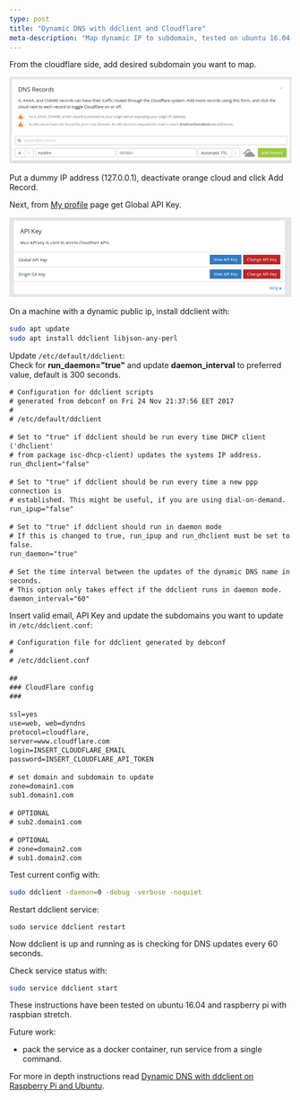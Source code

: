 ```yaml
---
type: post
title: "Dynamic DNS with ddclient and Cloudflare"
meta-description: "Map dynamic IP to subdomain, tested on ubuntu 16.04 and raspbian stretch"
---
```


From the cloudflare side, add desired subdomain you want to map.

![add subdomain](/img/dynamic-dns-with-ddclient-and-cloudflare/cloudflare_add_subdomain.png)

Put a dummy IP address (127.0.0.1), deactivate orange cloud and click Add Record.

Next, from [My profile](https://www.cloudflare.com/a/profile) page get Global API Key.

![get global api key](/img/dynamic-dns-with-ddclient-and-cloudflare/cloudflare_get_global_api_key.png)

On a machine with a dynamic public ip, install ddclient with:
```bash
sudo apt update
sudo apt install ddclient libjson-any-perl
```
Update `/etc/default/ddclient`:  
Check for __run\_daemon="true"__ and update __daemon\_interval__ to preferred value, default is 300 seconds.
```
# Configuration for ddclient scripts
# generated from debconf on Fri 24 Nov 21:37:56 EET 2017
#
# /etc/default/ddclient

# Set to "true" if ddclient should be run every time DHCP client ('dhclient'
# from package isc-dhcp-client) updates the systems IP address.
run_dhclient="false"

# Set to "true" if ddclient should be run every time a new ppp connection is
# established. This might be useful, if you are using dial-on-demand.
run_ipup="false"

# Set to "true" if ddclient should run in daemon mode
# If this is changed to true, run_ipup and run_dhclient must be set to false.
run_daemon="true"

# Set the time interval between the updates of the dynamic DNS name in seconds.
# This option only takes effect if the ddclient runs in daemon mode.
daemon_interval="60"
```

Insert valid email, API Key and update the subdomains you want to update in `/etc/ddclient.conf`:  
```
# Configuration file for ddclient generated by debconf
#
# /etc/ddclient.conf

##
### CloudFlare config
###

ssl=yes
use=web, web=dyndns
protocol=cloudflare,
server=www.cloudflare.com
login=INSERT_CLOUDFLARE_EMAIL
password=INSERT_CLOUDFLARE_API_TOKEN

# set domain and subdomain to update
zone=domain1.com
sub1.domain1.com

# OPTIONAL
# sub2.domain1.com

# OPTIONAL
# zone=domain2.com
# sub1.domain2.com
```

Test current config with:
```bash
sudo ddclient -daemon=0 -debug -verbose -noquiet
```

Restart ddclient service:
```
sudo service ddclient restart
```

Now ddclient is up and running as is checking for DNS updates every 60 seconds.

Check service status with:
```bash
sudo service ddclient start
```

These instructions have been tested on ubuntu 16.04 and raspberry pi with raspbian stretch.

Future work:
 * pack the service as a docker container, run service from a single command.

For more in depth instructions read [Dynamic DNS with ddclient on Raspberry Pi and Ubuntu](https://samhobbs.co.uk/2015/01/dynamic-dns-ddclient-raspberry-pi-and-ubuntu).
